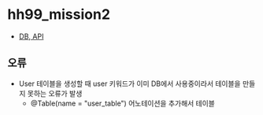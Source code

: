 # hh99_mission2
- [DB, API](https://teamsparta.notion.site/2-95aec72c863448c38f454734a7ccb4ce)


## 오류
- User 테이블을 생성할 때 user 키워드가 이미 DB에서 사용중이라서 테이블을 만들지 못하는 오류가 발생
  - @Table(name = "user_table") 어노테이션을 추가해서 테이블 
